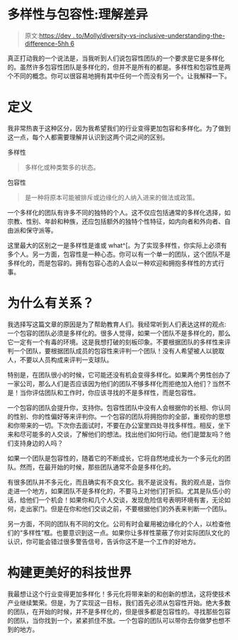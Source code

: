 # 多样性与包容性:理解差异

> 原文:[https://dev . to/Molly/diversity-vs-inclusive-understanding-the-difference-5hh 6](https://dev.to/molly/diversity-vs-inclusivity-understanding-the-difference-5hh6)

真正打动我的一个说法是，当我听到人们说包容性团队的一个要求是它是多样化的。虽然许多包容性团队是多样化的，但并不是所有的都是。多样性和包容性是两个不同的概念。你可以很容易地拥有其中任何一个而没有另一个。让我解释一下。

# [](#definitions)定义

我非常热衷于这种区分，因为我希望我们的行业变得更加包容和多样化。为了做到这一点，每个人都需要理解并认识到这两个词之间的区别。

多样性

> 多样化或种类繁多的状态。

包容性

> 是一种将原本可能被排斥或边缘化的人纳入进来的做法或政策。

一个多样化的团队有许多不同的独特的个人。这不仅应包括通常的多样化选择，如宗教、性别、年龄和种族，还应包括额外的独特个性特征，如内向者和外向者、自由派和保守派等。

这里最大的区别之一是多样性是谁或 what^[。为了实现多样性，你实际上必须有多个人。另一方面，包容性是一种心态。你可以有一个单一的团队，这个团队不是多样化的，而是包容的。拥有包容心态的人会以一种欢迎和拥抱多样性的方式行事。

# [](#why-does-it-matter)为什么有关系？

我选择写这篇文章的原因是为了帮助教育人们。我经常听到人们表达这样的观点:一个包容的团队必须是多样化的。很多人觉得，如果一个团队不是多样化的，那么它一定有一个有毒的环境。这是我想打破的刻板印象。不要根据团队的多样性来评判一个团队，要根据团队成员的包容性来评判一个团队！没有人希望被人以貌取人，不要以人员构成来评判一支球队。

特别是，在团队很小的时候，它可能还没有机会变得多样化。如果两个男性创办了一家公司，那么人们是否应该因为他们的团队不够多样化而拒绝加入他们？当然不是！当你评估团队和工作时，你应该寻找的不是多样性，而是包容性。

一个包容的团队会提升你，支持你。包容性团队中没有人会根据你的长相、你认同的性别、你的性偏好等来评判你。一个包容的团队将拥抱你的全部，重视你的思想和你带来的一切。下次你去面试时，不要在办公室里四处寻找多样性。相反，坐下来和尽可能多的人交谈，了解他们的想法。找出他们如何行动。他们是盟友吗？他们支持身边的人吗？

如果一个团队是包容性的，随着它的不断成长，它将自然地成长为一个多元化的团队。然而，在最开始的时候，那些团队通常不会是多样化的。

有很多团队并不多元化，而且确实有不良文化。我不是说没有。我的观点是，当你走进一个地方，如果团队不是多样化的，不要马上对他们打折扣。尤其是队伍小的话，给他们一个机会！如果你和几个人交谈，发现危险信号表明环境有害，无论如何，走出家门。但是在你和他们交谈之前，不要根据他们的外表来判断一个团队。

另一方面，不同的团队有不同的文化。公司有时会雇用被边缘化的个人，以检查他们的“多样性”框。也要意识到这一点。如果你让多样性蒙蔽了你对实际团队文化的认识，你可能会错过很多警告信号，告诉你这不是一个工作的好地方。

# [](#building-a-better-tech-world)构建更美好的科技世界

我最想让这个行业变得更加多样化！多元化将带来新的和创新的想法，这将使技术产业继续繁荣。但是，为了实现这一目标，我们首先必须从包容性开始。绝大多数的团队，在开始的时候，并不是多样化的，但是很多都是包容性的。寻找那些包容的团队，当你找到一个，紧紧抓住不放。一个包容的团队可以带你去你做梦也想不到的地方。
